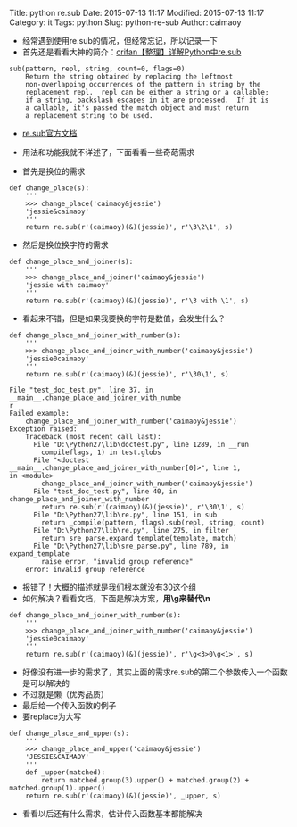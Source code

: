 Title: python re.sub
Date: 2015-07-13 11:17
Modified: 2015-07-13 11:17
Category: it
Tags: python
Slug: python-re-sub
Author: caimaoy


- 经常遇到使用re.sub的情况，但经常忘记，所以记录一下
- 首先还是看看大神的简介：[crifan【整理】详解Python中re.sub](http://www.crifan.com/python_re_sub_detailed_introduction/)

```
sub(pattern, repl, string, count=0, flags=0)
    Return the string obtained by replacing the leftmost
    non-overlapping occurrences of the pattern in string by the
    replacement repl.  repl can be either a string or a callable;
    if a string, backslash escapes in it are processed.  If it is
    a callable, it's passed the match object and must return
    a replacement string to be used.
```
- [re.sub官方文档](https://docs.python.org/2/library/re.html#re.sub)


- 用法和功能我就不详述了，下面看看一些奇葩需求
- 首先是换位的需求

```
def change_place(s):
    '''
    >>> change_place('caimaoy&jessie')
    'jessie&caimaoy'
    '''
    return re.sub(r'(caimaoy)(&)(jessie)', r'\3\2\1', s)
```
- 然后是换位换字符的需求

```
def change_place_and_joiner(s):
    '''
    >>> change_place_and_joiner('caimaoy&jessie')
    'jessie with caimaoy'
    '''
    return re.sub(r'(caimaoy)(&)(jessie)', r'\3 with \1', s)
```

- 看起来不错，但是如果我要换的字符是数值，会发生什么？

```
def change_place_and_joiner_with_number(s):
    '''
    >>> change_place_and_joiner_with_number('caimaoy&jessie')
    'jessie0caimaoy'
    '''
    return re.sub(r'(caimaoy)(&)(jessie)', r'\30\1', s)
```
```
File "test_doc_test.py", line 37, in __main__.change_place_and_joiner_with_numbe
r
Failed example:
    change_place_and_joiner_with_number('caimaoy&jessie')
Exception raised:
    Traceback (most recent call last):
      File "D:\Python27\lib\doctest.py", line 1289, in __run
        compileflags, 1) in test.globs
      File "<doctest __main__.change_place_and_joiner_with_number[0]>", line 1,
in <module>
        change_place_and_joiner_with_number('caimaoy&jessie')
      File "test_doc_test.py", line 40, in change_place_and_joiner_with_number
        return re.sub(r'(caimaoy)(&)(jessie)', r'\30\1', s)
      File "D:\Python27\lib\re.py", line 151, in sub
        return _compile(pattern, flags).sub(repl, string, count)
      File "D:\Python27\lib\re.py", line 275, in filter
        return sre_parse.expand_template(template, match)
      File "D:\Python27\lib\sre_parse.py", line 789, in expand_template
        raise error, "invalid group reference"
    error: invalid group reference
```

- 报错了！大概的描述就是我们根本就没有30这个组
- 如何解决？看看文档，下面是解决方案，__用\g<n>来替代\n__

```
def change_place_and_joiner_with_number(s):
    '''
    >>> change_place_and_joiner_with_number('caimaoy&jessie')
    'jessie0caimaoy'
    '''
    return re.sub(r'(caimaoy)(&)(jessie)', r'\g<3>0\g<1>', s)
```

- 好像没有进一步的需求了，其实上面的需求re.sub的第二个参数传入一个函数是可以解决的
- 不过就是懒（优秀品质）
- 最后给一个传入函数的例子
- 要replace为大写

```
def change_place_and_upper(s):
    '''
    >>> change_place_and_upper('caimaoy&jessie')
    'JESSIE&CAIMAOY'
    '''
    def _upper(matched):
        return matched.group(3).upper() + matched.group(2) + matched.group(1).upper()
    return re.sub(r'(caimaoy)(&)(jessie)', _upper, s)
```

- 看看以后还有什么需求，估计传入函数基本都能解决


